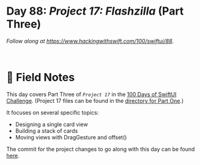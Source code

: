 # Day 88: _Project 17: Flashzilla_ (Part Three)

_Follow along at https://www.hackingwithswift.com/100/swiftui/88_.

<br/>


# 📒 Field Notes

This day covers Part Three of _`Project 17`_ in the [100 Days of SwiftUI Challenge](https://www.hackingwithswift.com/100/swiftui/88). (Project 17 files can be found in the [directory for Part One](../day-086/).)

It focuses on several specific topics:

- Designing a single card view
- Building a stack of cards
- Moving views with DragGesture and offset()


The commit for the project changes to go along with this day can be found [here](https://github.com/CypherPoet/100-days-of-swiftui-and-combine/commit/6f1de7e6a69a3a79bc0899ca842cc6f2df34ec25).
